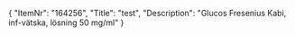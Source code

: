 {
  "ItemNr": "164256",
  "Title": "test",
  "Description": "Glucos Fresenius Kabi, inf-vätska, lösning 50 mg/ml"
}